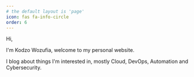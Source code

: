 ```yaml
---
# the default layout is 'page'
icon: fas fa-info-circle
order: 6
---
```


Hi, 

I'm Kodzo Wozufia, welcome to my personal website.

I blog about things I'm interested in, mostly Cloud, DevOps, Automation and Cybersecurity.  
